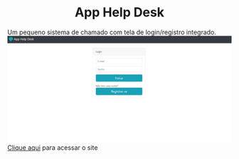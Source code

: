 <h1 align="center">App Help Desk</h1>
Um pequeno sistema de chamado com tela de login/registro integrado.
<img src="assets/index.jpeg"> 
 <a href="https://gynecoid-limes.000webhostapp.com/index.php">Clique aqui</a> para acessar o site
